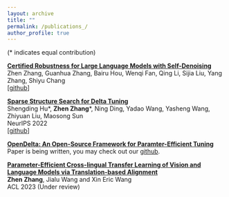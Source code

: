 ```yaml
---
layout: archive
title: ""
permalink: /publications_/
author_profile: true
---
```

(* indicates equal contribution)

**[Certified Robustness for Large Language Models with Self-Denoising
](https://arxiv.org/abs/2307.07171)** \
Zhen Zhang, Guanhua Zhang, Bairu Hou, Wenqi Fan, Qing Li, Sijia Liu, Yang Zhang, Shiyu Chang \
[[github](https://github.com/UCSB-NLP-Chang/SelfDenoise)]

**[Sparse Structure Search for Delta Tuning](https://openreview.net/forum?id=oOte_397Q4P&referrer=%5Bthe%20profile%20of%20Zhiyuan%20Liu%5D(%2Fprofile%3Fid%3D~Zhiyuan_Liu1))** \
Shengding Hu*, **Zhen Zhang**\*, Ning Ding, Yadao Wang, Yasheng Wang, Zhiyuan Liu, Maosong Sun \
NeurIPS 2022 \
[[github](https://github.com/thunlp/S3Delta)]

**[OpenDelta: An Open-Source Framework for Paramter-Efficient Tuning]()** \
Paper is being written, you may check out our [github](https://github.com/thunlp/OpenDelta). 

**[Parameter-Efficient Cross-lingual Transfer Learning of Vision and Language Models via Translation-based Alignment](https://namezhenzhang.github.io/files/Parameter_Efficient_Cross_Lingual_Transfer_of_Vision_and_Language_Models_via_Translation_based_Alignment.pdf)** \
**Zhen Zhang**, Jialu Wang and Xin Eric Wang \
ACL 2023 (Under review) 




<!-- 
{% if author.googlescholar %}
  You can also find my articles on <u><a href="{{author.googlescholar}}">my Google Scholar profile</a>.</u>
{% endif %}

{% include base_path %}

{% for post in site.publications reversed %}
  {% include archive-single.html %}
{% endfor %} -->
